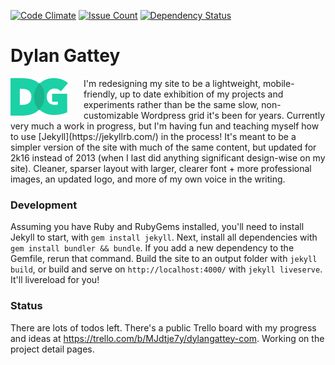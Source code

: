 [![Code Climate](https://codeclimate.com/github/dgattey/dg/badges/gpa.svg?style=flat)](https://codeclimate.com/github/dgattey/dg) [![Issue Count](https://codeclimate.com/github/dgattey/dg/badges/issue_count.svg?style=flat)](https://codeclimate.com/github/dgattey/dg) [![Dependency Status](https://gemnasium.com/badges/github.com/dgattey/dg.svg?style=flat)](https://gemnasium.com/github.com/dgattey/dg) 

# Dylan Gattey

<img style="display:inline-block;float:left; padding: 0 25px 0 0;" src="/dg/img/DG.png?raw=true" />
I'm redesigning my site to be a lightweight, mobile-friendly, up to date exhibition of my projects and experiments rather than be the same slow, non-customizable Wordpress grid it's been for years. Currently very much a work in progress, but I'm having fun and teaching myself how to use [Jekyll](https://jekyllrb.com/) in the process! It's meant to be a simpler version of the site with much of the same content, but updated for 2k16 instead of 2013 (when I last did anything significant design-wise on my site). Cleaner, sparser layout with larger, clearer font + more professional images, an updated logo, and more of my own voice in the writing.

### Development
Assuming you have Ruby and RubyGems installed, you'll need to install Jekyll to start, with `gem install jekyll`. Next, install all dependencies with `gem install bundler && bundle`. If you add a new dependency to the Gemfile, rerun that command. Build the site to an output folder with `jekyll build`, or build and serve on `http://localhost:4000/` with `jekyll liveserve`. It'll livereload for you!

### Status
There are lots of todos left. There's a public Trello board with my progress and ideas at https://trello.com/b/MJdtje7y/dylangattey-com. Working on the project detail pages.
